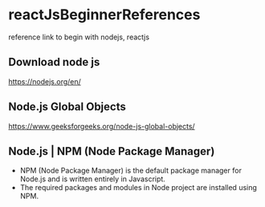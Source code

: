 # reactJsBeginnerReferences
reference link to begin with nodejs, reactjs

## Download node js
https://nodejs.org/en/

## Node.js Global Objects
https://www.geeksforgeeks.org/node-js-global-objects/


## Node.js | NPM (Node Package Manager)
- NPM (Node Package Manager) is the default package manager for Node.js and is written entirely in Javascript. 
- The required packages and modules in Node project are installed using NPM.
